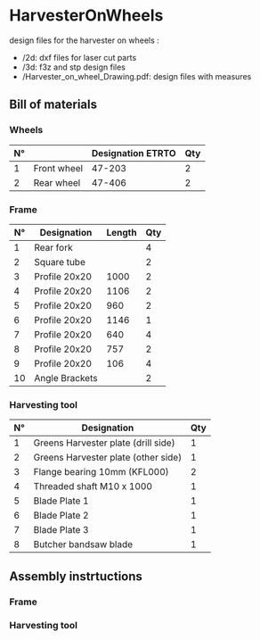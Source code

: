 # HarvesterOnWheels
design files for the harvester on wheels :
* /2d: dxf files for laser cut parts
* /3d: f3z and stp design files
* /Harvester_on_wheel_Drawing.pdf: design files with measures


## Bill of materials

### Wheels

|N°||Designation ETRTO|Qty|
|---|---|---|---|
|1|Front wheel|47-203|2|
|2|Rear wheel|47-406|2|

### Frame

|N°|Designation|Length|Qty|
|---|---|---|---|
|1|Rear fork||4|
|2|Square tube||2|
|3|Profile 20x20 |1000|2|
|4|Profile 20x20 |1106|2|
|5|Profile 20x20 |960|2|
|6|Profile 20x20 |1146|1|
|7|Profile 20x20 |640|4|
|8|Profile 20x20 |757|2|
|9|Profile 20x20 |106|4|
|10|Angle Brackets||2|

### Harvesting tool

|N°|Designation|Qty|
|---|---|---|
|1| Greens Harvester plate (drill side)|1|
|2|Greens Harvester plate (other side)|1|
|3| Flange bearing 10mm (KFL000)|2|
|4|Threaded shaft M10 x 1000|1|
|5|Blade Plate 1| 1|
|6|Blade Plate 2|1|
|7|Blade Plate 3|1|
|8|Butcher bandsaw blade|1|

## Assembly instrtuctions

### Frame

### Harvesting tool
